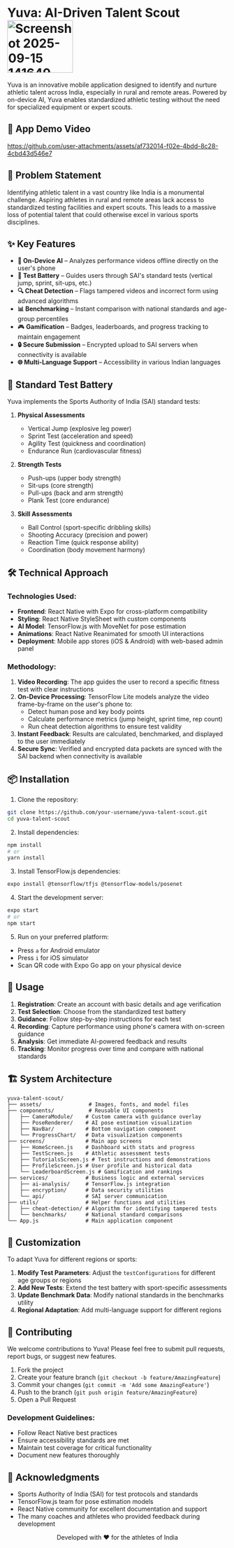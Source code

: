 # Yuva: AI-Driven Talent Scout <img width="150" height="120" alt="Screenshot 2025-09-15 141649" src="https://github.com/user-attachments/assets/3e949332-6442-495a-b573-58799bed1ede" />

Yuva is an innovative mobile application designed to identify and nurture athletic talent across India, especially in rural and remote areas. Powered by on-device AI, Yuva enables standardized athletic testing without the need for specialized equipment or expert scouts.

## 📱 App Demo Video

https://github.com/user-attachments/assets/af732014-f02e-4bdd-8c28-4cbd43d546e7

## 🚀 Problem Statement

Identifying athletic talent in a vast country like India is a monumental challenge. Aspiring athletes in rural and remote areas lack access to standardized testing facilities and expert scouts. This leads to a massive loss of potential talent that could otherwise excel in various sports disciplines.

## ✨ Key Features

- **📱 On-Device AI** – Analyzes performance videos offline directly on the user's phone
- **🏃 Test Battery** – Guides users through SAI's standard tests (vertical jump, sprint, sit-ups, etc.)
- **🔍 Cheat Detection** – Flags tampered videos and incorrect form using advanced algorithms
- **📊 Benchmarking** – Instant comparison with national standards and age-group percentiles
- 🎮 **Gamification** – Badges, leaderboards, and progress tracking to maintain engagement
- **🔒 Secure Submission** – Encrypted upload to SAI servers when connectivity is available
- **🌐 Multi-Language Support** – Accessibility in various Indian languages

## 🧪 Standard Test Battery

Yuva implements the Sports Authority of India (SAI) standard tests:

1. **Physical Assessments**
   - Vertical Jump (explosive leg power)
   - Sprint Test (acceleration and speed)
   - Agility Test (quickness and coordination)
   - Endurance Run (cardiovascular fitness)

2. **Strength Tests**
   - Push-ups (upper body strength)
   - Sit-ups (core strength)
   - Pull-ups (back and arm strength)
   - Plank Test (core endurance)

3. **Skill Assessments**
   - Ball Control (sport-specific dribbling skills)
   - Shooting Accuracy (precision and power)
   - Reaction Time (quick response ability)
   - Coordination (body movement harmony)

## 🛠️ Technical Approach

### Technologies Used:

- **Frontend**: React Native with Expo for cross-platform compatibility
- **Styling**: React Native StyleSheet with custom components
- **AI Model**: TensorFlow.js with MoveNet for pose estimation
- **Animations**: React Native Reanimated for smooth UI interactions
- **Deployment**: Mobile app stores (iOS & Android) with web-based admin panel

### Methodology:

1. **Video Recording**: The app guides the user to record a specific fitness test with clear instructions
2. **On-Device Processing**: TensorFlow Lite models analyze the video frame-by-frame on the user's phone to:
   - Detect human pose and key body points
   - Calculate performance metrics (jump height, sprint time, rep count)
   - Run cheat detection algorithms to ensure test validity
3. **Instant Feedback**: Results are calculated, benchmarked, and displayed to the user immediately
4. **Secure Sync**: Verified and encrypted data packets are synced with the SAI backend when connectivity is available

## 📦 Installation

1. Clone the repository:
```bash
git clone https://github.com/your-username/yuva-talent-scout.git
cd yuva-talent-scout
```

2. Install dependencies:
```bash
npm install
# or
yarn install
```

3. Install TensorFlow.js dependencies:
```bash
expo install @tensorflow/tfjs @tensorflow-models/posenet
```

4. Start the development server:
```bash
expo start
# or
npm start
```

5. Run on your preferred platform:
- Press `a` for Android emulator
- Press `i` for iOS simulator
- Scan QR code with Expo Go app on your physical device

## 🎯 Usage

1. **Registration**: Create an account with basic details and age verification
2. **Test Selection**: Choose from the standardized test battery
3. **Guidance**: Follow step-by-step instructions for each test
4. **Recording**: Capture performance using phone's camera with on-screen guidance
5. **Analysis**: Get immediate AI-powered feedback and results
6. **Tracking**: Monitor progress over time and compare with national standards

## 🏗️ System Architecture

```
yuva-talent-scout/
├── assets/               # Images, fonts, and model files
├── components/           # Reusable UI components
│   ├── CameraModule/    # Custom camera with guidance overlay
│   ├── PoseRenderer/    # AI pose estimation visualization
│   ├── NavBar/          # Bottom navigation component
│   └── ProgressChart/   # Data visualization components
├── screens/             # Main app screens
│   ├── HomeScreen.js    # Dashboard with stats and progress
│   ├── TestScreen.js    # Athletic assessment tests
│   ├── TutorialsScreen.js # Test instructions and demonstrations
│   ├── ProfileScreen.js # User profile and historical data
│   └── LeaderboardScreen.js # Gamification and rankings
├── services/            # Business logic and external services
│   ├── ai-analysis/     # TensorFlow.js integration
│   ├── encryption/      # Data security utilities
│   └── api/             # SAI server communication
├── utils/               # Helper functions and utilities
│   ├── cheat-detection/ # Algorithm for identifying tampered tests
│   └── benchmarks/      # National standard comparisons
└── App.js               # Main application component
```

## 🔧 Customization

To adapt Yuva for different regions or sports:

1. **Modify Test Parameters**: Adjust the `testConfigurations` for different age groups or regions
2. **Add New Tests**: Extend the test battery with sport-specific assessments
3. **Update Benchmark Data**: Modify national standards in the benchmarks utility
4. **Regional Adaptation**: Add multi-language support for different regions

## 🤝 Contributing

We welcome contributions to Yuva! Please feel free to submit pull requests, report bugs, or suggest new features.

1. Fork the project
2. Create your feature branch (`git checkout -b feature/AmazingFeature`)
3. Commit your changes (`git commit -m 'Add some AmazingFeature'`)
4. Push to the branch (`git push origin feature/AmazingFeature`)
5. Open a Pull Request

### Development Guidelines:
- Follow React Native best practices
- Ensure accessibility standards are met
- Maintain test coverage for critical functionality
- Document new features thoroughly

## 🙏 Acknowledgments

- Sports Authority of India (SAI) for test protocols and standards
- TensorFlow.js team for pose estimation models
- React Native community for excellent documentation and support
- The many coaches and athletes who provided feedback during development

<div align="center">
Developed with ❤️ for the athletes of India
</div>
